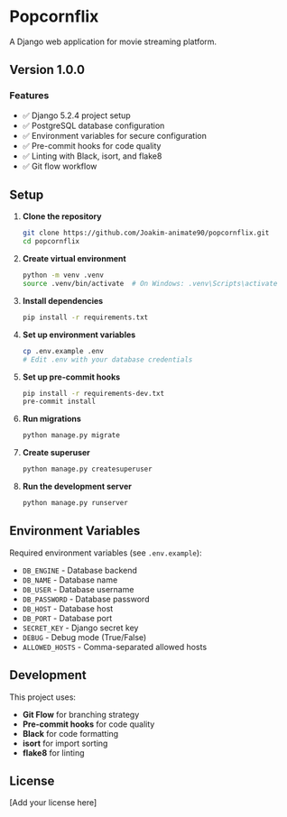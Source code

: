# Popcornflix

A Django web application for movie streaming platform.

## Version 1.0.0

### Features
- ✅ Django 5.2.4 project setup
- ✅ PostgreSQL database configuration
- ✅ Environment variables for secure configuration
- ✅ Pre-commit hooks for code quality
- ✅ Linting with Black, isort, and flake8
- ✅ Git flow workflow

## Setup

1. **Clone the repository**
   ```bash
   git clone https://github.com/Joakim-animate90/popcornflix.git
   cd popcornflix
   ```

2. **Create virtual environment**
   ```bash
   python -m venv .venv
   source .venv/bin/activate  # On Windows: .venv\Scripts\activate
   ```

3. **Install dependencies**
   ```bash
   pip install -r requirements.txt
   ```

4. **Set up environment variables**
   ```bash
   cp .env.example .env
   # Edit .env with your database credentials
   ```

5. **Set up pre-commit hooks**
   ```bash
   pip install -r requirements-dev.txt
   pre-commit install
   ```

6. **Run migrations**
   ```bash
   python manage.py migrate
   ```

7. **Create superuser**
   ```bash
   python manage.py createsuperuser
   ```

8. **Run the development server**
   ```bash
   python manage.py runserver
   ```

## Environment Variables

Required environment variables (see `.env.example`):

- `DB_ENGINE` - Database backend
- `DB_NAME` - Database name
- `DB_USER` - Database username
- `DB_PASSWORD` - Database password
- `DB_HOST` - Database host
- `DB_PORT` - Database port
- `SECRET_KEY` - Django secret key
- `DEBUG` - Debug mode (True/False)
- `ALLOWED_HOSTS` - Comma-separated allowed hosts

## Development

This project uses:
- **Git Flow** for branching strategy
- **Pre-commit hooks** for code quality
- **Black** for code formatting
- **isort** for import sorting
- **flake8** for linting

## License

[Add your license here]
